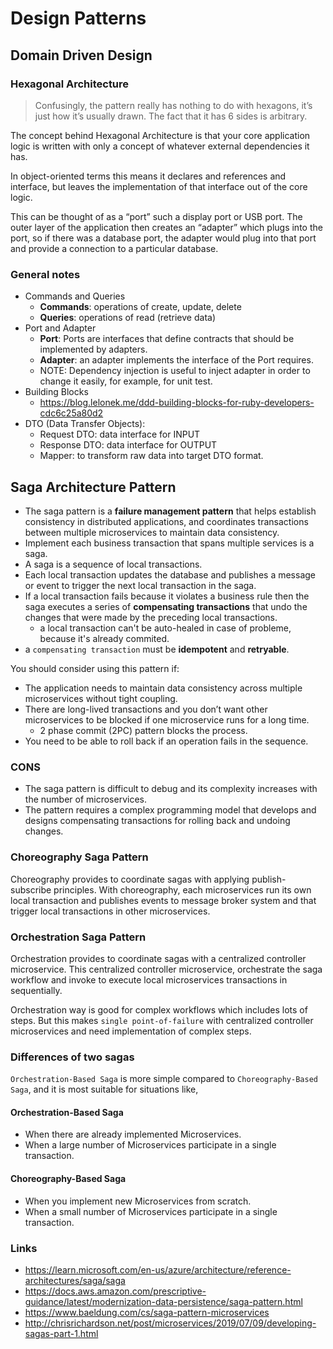 # Design Patterns

## Domain Driven Design

### Hexagonal Architecture

> Confusingly, the pattern really has nothing to do with hexagons, it’s just how it’s usually drawn. The fact that it has 6 sides is arbitrary.

The concept behind Hexagonal Architecture is that your core application logic is written with only a concept of whatever external dependencies it has. 

In object-oriented terms this means it declares and references and interface, but leaves the implementation of that interface out of the core logic. 

This can be thought of as a “port” such a display port or USB port. The outer layer of the application then creates an “adapter” which plugs into the port, so if there was a database port, the adapter would plug into that port and provide a connection to a particular database.

### General notes

- Commands and Queries
  - **Commands**: operations of create, update, delete
  - **Queries**: operations of read (retrieve data)
- Port and Adapter
  - **Port**: Ports are interfaces that define contracts that should be implemented by adapters.
  - **Adapter**: an adapter implements the interface of the Port requires.
  - NOTE: Dependency injection is useful to inject adapter in order to change it easily, for example, for unit test. 
- Building Blocks
    - https://blog.lelonek.me/ddd-building-blocks-for-ruby-developers-cdc6c25a80d2
- DTO (Data Transfer Objects):
  - Request DTO: data interface for INPUT
  - Response DTO: data interface for OUTPUT
  - Mapper: to transform raw data into target DTO format.


## Saga Architecture Pattern

- The saga pattern is a **failure management pattern** that helps establish consistency in distributed applications, and coordinates transactions between multiple microservices to maintain data consistency.
- Implement each business transaction that spans multiple services is a saga. 
- A saga is a sequence of local transactions. 
- Each local transaction updates the database and publishes a message or event to trigger the next local transaction in the saga. 
- If a local transaction fails because it violates a business rule then the saga executes a series of **compensating transactions** that undo the changes that were made by the preceding local transactions.
  - a local transaction can't be auto-healed in case of probleme, because it's already commited. 
- a `compensating transaction` must be **idempotent** and **retryable**. 

You should consider using this pattern if:

- The application needs to maintain data consistency across multiple microservices without tight coupling.
- There are long-lived transactions and you don’t want other microservices to be blocked if one microservice runs for a long time.
  - 2 phase commit (2PC) pattern blocks the process.
- You need to be able to roll back if an operation fails in the sequence.

### CONS

- The saga pattern is difficult to debug and its complexity increases with the number of microservices. 
- The pattern requires a complex programming model that develops and designs compensating transactions for rolling back and undoing changes.

### Choreography Saga Pattern

Choreography provides to coordinate sagas with applying publish-subscribe principles. With choreography, each microservices run its own local transaction and publishes events to message broker system and that trigger local transactions in other microservices.

### Orchestration Saga Pattern

Orchestration provides to coordinate sagas with a centralized controller microservice. This centralized controller microservice, orchestrate the saga workflow and invoke to execute local microservices transactions in sequentially.

Orchestration way is good for complex workflows which includes lots of steps. But this makes `single point-of-failure` with centralized controller microservices and need implementation of complex steps.

### Differences of two sagas

`Orchestration-Based Saga` is more simple compared to `Choreography-Based Saga`, and it is most suitable for situations like,

#### Orchestration-Based Saga

- When there are already implemented Microservices.
- When a large number of Microservices participate in a single transaction.

#### Choreography-Based Saga

- When you implement new Microservices from scratch.
- When a small number of Microservices participate in a single transaction.

### Links

- https://learn.microsoft.com/en-us/azure/architecture/reference-architectures/saga/saga
- https://docs.aws.amazon.com/prescriptive-guidance/latest/modernization-data-persistence/saga-pattern.html
- https://www.baeldung.com/cs/saga-pattern-microservices
- http://chrisrichardson.net/post/microservices/2019/07/09/developing-sagas-part-1.html